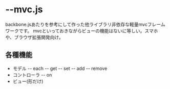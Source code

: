 --mvc.js
========

backbone.jsあたりを参考にして作った他ライブラリ非依存な軽量mvcフレームワークです。
mvcといっておきながらビューの機能はないに等しい。スマホや、ブラウザ拡張開発向け。

## 各種機能
- モデル
-- each
-- get
-- set
-- add
-- remove
- コントローラ
-- on
- ビュー(形だけ)



